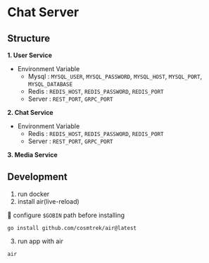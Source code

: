 # Chat Server

## Structure
  **1. User Service**
  
  - Environment Variable  
    - Mysql : `MYSQL_USER`, `MYSQL_PASSWORD`, `MYSQL_HOST`, `MYSQL_PORT`, `MYSQL_DATABASE`
    - Redis : `REDIS_HOST`, `REDIS_PASSWORD`, `REDIS_PORT`
    - Server : `REST_PORT`, `GRPC_PORT`

  **2. Chat Service**

  - Environment Variable
    - Redis : `REDIS_HOST`, `REDIS_PASSWORD`, `REDIS_PORT`
    - Server : `REST_PORT`, `GRPC_PORT`

  **3. Media Service**

## Development

  1. run docker
  2. install air(live-reload)

  📝 configure `$GOBIN` path before installing 

    go install github.com/cosmtrek/air@latest

  3. run app with air

    air
